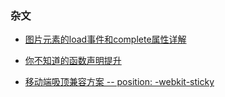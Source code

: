### 杂文

* [图片元素的load事件和complete属性详解](/js/essay/image_complete_load.md)

* [你不知道的函数声明提升](/js/essay/function_hoisting.md)

* [移动端吸顶兼容方案 -- position: -webkit-sticky](/js/essay/compatible_fixed_top_bar_solution.md)
